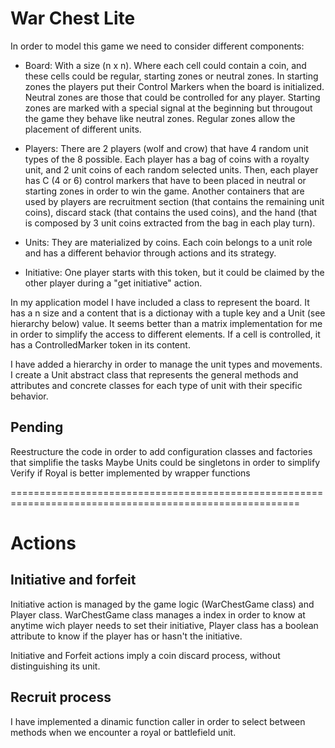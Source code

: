 # War Chest Lite

In order to model this game we need to consider different components:

- Board: With a size (n x n). Where each cell could contain a coin, and these cells could be regular, starting zones or neutral zones. In starting zones the players put their Control Markers when the board is initialized. Neutral zones are those that could be controlled for any player. Starting zones are marked with a special signal at the beginning but througout the game they behave like neutral zones. Regular zones allow the placement of different units.

- Players: There are 2 players (wolf and crow) that have 4 random unit types of the 8 possible. Each player has a bag of coins with a royalty unit, and 2 unit coins of each random selected units. Then, each player has C (4 or 6) control markers that have to been placed in neutral or starting zones in order to win the game. Another containers that are used by players are recruitment section (that contains the remaining unit coins), discard stack (that contains the used coins), and the hand (that is composed by 3 unit coins extracted from the bag in each play turn).

- Units: They are materialized by coins. Each coin belongs to a unit role and has a different behavior through actions and its strategy.

- Initiative: One player starts with this token, but it could be claimed by the other player during a "get initiative" action.

In my application model I have included a class to represent the board. It has a n size and a content that is a dictionay with a tuple key and a Unit (see hierarchy below) value. It seems better than a matrix implementation for me in order to simplify the access to different elements. If a cell is controlled, it has a ControlledMarker token in its content.

I have added a hierarchy in order to manage the unit types and movements. I create a Unit abstract class that represents the general methods and attributes and concrete classes for each type of unit with their specific behavior.

## Pending

Reestructure the code in order to add configuration classes and factories that simplifie the tasks
Maybe Units could be singletons in order to simplify
Verify if Royal is better implemented by wrapper functions

========================================================================================================

# Actions

## Initiative and forfeit

Initiative action is managed by the game logic (WarChestGame class) and Player class. WarChestGame class manages a index in order to know at anytime wich player needs to set their initiative, Player class has a boolean attribute to know if the player has or hasn't the initiative.

Initiative and Forfeit actions imply a coin discard process, without distinguishing its unit.

## Recruit process

I have implemented a dinamic function caller in order to select between methods when we encounter a royal or battlefield unit.
